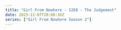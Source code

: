 ```yaml
---
title: "Girl From Nowhere - S2E8 - The Judgement"
date: 2023-11-07T20:08:16Z
series: ["Girl From Nowhere Season 2"]
---
```



<mux-player stream-type="on-demand"
  src="https://kp3d-my.sharepoint.com/personal/ryoo_kp3d_onmicrosoft_com/_layouts/15/download.aspx?share=EQ6i0JlOLxFPipcYiH4YiFQBPjpq1C5SWePSdgeEJlgMtQ" prefer-playback="mse" controls>
  </mux-player>
  
  
  <script src="https://cdn.jsdelivr.net/npm/@mux/mux-player"></script>
  
 <script type="application/ld+json">
 {
  "@context": "https://schema.org/",
  "@type": "VideoObject",
  "name": "Girl From Nowhere - S2E8 - The Judgement",
  "contentUrl": "https://stream.mux.com/8DgMEncZ3vdE027HSAJBS01amCsDIPJ5wYSB29qCgEHjM.m3u8",
  "thumbnailUrl": "https://www.themoviedb.org/t/p/original/zcYqSMR4PcD4zFnVuXIGgt2Qi5.jpg?width=314&fit_mode=preserve&time=25",
  "uploadDate": "2023-11-07T20:08:16Z",
}

</script>


